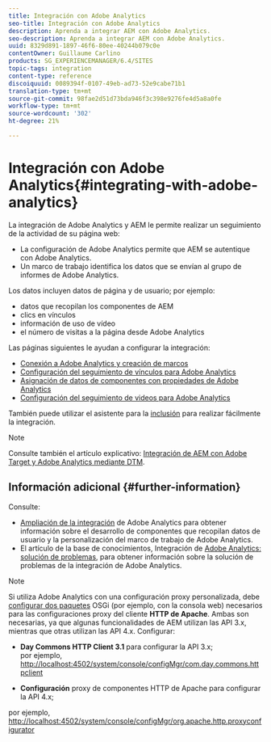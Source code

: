 ```yaml
---
title: Integración con Adobe Analytics
seo-title: Integración con Adobe Analytics
description: Aprenda a integrar AEM con Adobe Analytics.
seo-description: Aprenda a integrar AEM con Adobe Analytics.
uuid: 8329d891-1897-46f6-80ee-40244b079c0e
contentOwner: Guillaume Carlino
products: SG_EXPERIENCEMANAGER/6.4/SITES
topic-tags: integration
content-type: reference
discoiquuid: 0089394f-0107-49eb-ad73-52e9cabe71b1
translation-type: tm+mt
source-git-commit: 98fae2d51d73bda946f3c398e9276fe4d5a8a0fe
workflow-type: tm+mt
source-wordcount: '302'
ht-degree: 21%

---
```



# Integración con Adobe Analytics{#integrating-with-adobe-analytics}

La integración de Adobe Analytics y AEM le permite realizar un seguimiento de la actividad de su página web:

* La configuración de Adobe Analytics permite que AEM se autentique con Adobe Analytics.
* Un marco de trabajo identifica los datos que se envían al grupo de informes de Adobe Analytics.

Los datos incluyen datos de página y de usuario; por ejemplo:

* datos que recopilan los componentes de AEM
* clics en vínculos
* información de uso de vídeo
* el número de visitas a la página desde Adobe Analytics

Las páginas siguientes le ayudan a configurar la integración:

* [Conexión a Adobe Analytics y creación de marcos](/help/sites-administering/adobeanalytics-connect.md)
* [Configuración del seguimiento de vínculos para Adobe Analytics](/help/sites-administering/adobeanalytics-link.md)
* [Asignación de datos de componentes con propiedades de Adobe Analytics](/help/sites-administering/adobeanalytics-mapping.md)
* [Configuración del seguimiento de videos para Adobe Analytics](/help/sites-administering/adobeanalytics-video.md)

También puede utilizar el asistente para la [inclusión](/help/sites-administering/opt-in.md) para realizar fácilmente la integración.

>[!NOTE]
>
>Consulte también el artículo explicativo: [Integración de AEM con Adobe Target y Adobe Analytics mediante DTM](https://helpx.adobe.com/experience-manager/using/integrate-digital-marketing-solutions.html).

## Información adicional {#further-information}

Consulte:

* [Ampliación de la integración](/help/sites-developing/extending-analytics.md) de Adobe Analytics para obtener información sobre el desarrollo de componentes que recopilan datos de usuario y la personalización del marco de trabajo de Adobe Analytics.
* El artículo de la base de conocimientos, Integración de [Adobe Analytics: solución de problemas](https://helpx.adobe.com/experience-manager/kb/sitecatalystintegrationtroubleshooting.html), para obtener información sobre la solución de problemas de la integración de Adobe Analytics.

>[!NOTE]
>
>Si utiliza Adobe Analytics con una configuración proxy personalizada, debe [configurar dos paquetes](/help/sites-deploying/configuring-osgi.md) OSGi (por ejemplo, con la consola web) necesarios para las configuraciones proxy del cliente **HTTP de Apache**. Ambas son necesarias, ya que algunas funcionalidades de AEM utilizan las API 3.x, mientras que otras utilizan las API 4.x. Configurar:
>
>* **Day Commons HTTP Client 3.1** para configurar la API 3.x;\
   >  por ejemplo, [http://localhost:4502/system/console/configMgr/com.day.commons.httpclient](http://localhost:4502/system/console/configMgr/com.day.commons.httpclient)
   >
   >
* **Configuración** proxy de componentes HTTP de Apache para configurar la API 4.x;
>
>  
por ejemplo, [http://localhost:4502/system/console/configMgr/org.apache.http.proxyconfigurator](http://localhost:4502/system/console/configMgr/org.apache.http.proxyconfigurator)

